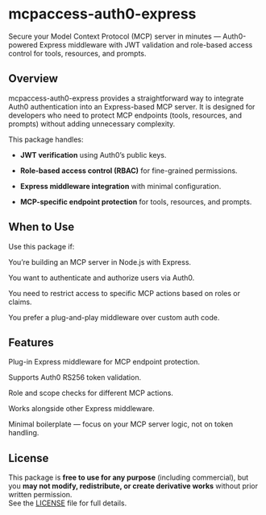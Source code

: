 # mcpaccess-auth0-express
Secure your Model Context Protocol (MCP) server in minutes — Auth0-powered Express middleware with JWT validation and role-based access control for tools, resources, and prompts.

## Overview
mcpaccess-auth0-express provides a straightforward way to integrate Auth0 authentication into an Express-based MCP server.
It is designed for developers who need to protect MCP endpoints (tools, resources, and prompts) without adding unnecessary complexity.

This package handles:

- **JWT verification** using Auth0’s public keys.

- **Role-based access control (RBAC)** for fine-grained permissions.

- **Express middleware integration** with minimal configuration.

- **MCP-specific endpoint protection** for tools, resources, and prompts.

## When to Use
Use this package if:

You’re building an MCP server in Node.js with Express.

You want to authenticate and authorize users via Auth0.

You need to restrict access to specific MCP actions based on roles or claims.

You prefer a plug-and-play middleware over custom auth code.

## Features
Plug-in Express middleware for MCP endpoint protection.

Supports Auth0 RS256 token validation.

Role and scope checks for different MCP actions.

Works alongside other Express middleware.

Minimal boilerplate — focus on your MCP server logic, not on token handling.

## License
This package is **free to use for any purpose** (including commercial), but you **may not modify, redistribute, or create derivative works** without prior written permission.  
See the [LICENSE](LICENSE) file for full details.
